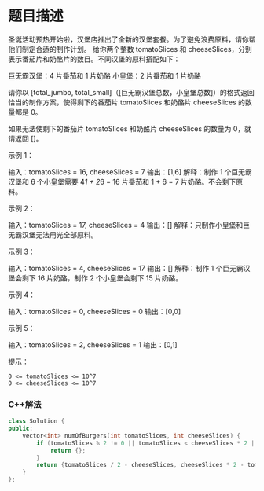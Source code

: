 题目描述
=========================
圣诞活动预热开始啦，汉堡店推出了全新的汉堡套餐。为了避免浪费原料，请你帮他们制定合适的制作计划。
给你两个整数 tomatoSlices 和 cheeseSlices，分别表示番茄片和奶酪片的数目。不同汉堡的原料搭配如下：

  巨无霸汉堡：4 片番茄和 1 片奶酪
	小皇堡：2 片番茄和 1 片奶酪


请你以 [total_jumbo, total_small]（[巨无霸汉堡总数，小皇堡总数]）的格式返回恰当的制作方案，使得剩下的番茄片 tomatoSlices 和奶酪片 cheeseSlices 的数量都是 0。

如果无法使剩下的番茄片 tomatoSlices 和奶酪片 cheeseSlices 的数量为 0，就请返回 []。

 示例 1：

输入：tomatoSlices = 16, cheeseSlices = 7
输出：[1,6]
解释：制作 1 个巨无霸汉堡和 6 个小皇堡需要 4*1 + 2*6 = 16 片番茄和 1 + 6 = 7 片奶酪。不会剩下原料。


示例 2：

输入：tomatoSlices = 17, cheeseSlices = 4
输出：[]
解释：只制作小皇堡和巨无霸汉堡无法用光全部原料。


示例 3：

输入：tomatoSlices = 4, cheeseSlices = 17
输出：[]
解释：制作 1 个巨无霸汉堡会剩下 16 片奶酪，制作 2 个小皇堡会剩下 15 片奶酪。

示例 4：

输入：tomatoSlices = 0, cheeseSlices = 0
输出：[0,0]

示例 5：

输入：tomatoSlices = 2, cheeseSlices = 1
输出：[0,1]

提示：


	0 <= tomatoSlices <= 10^7
	0 <= cheeseSlices <= 10^7

### C++解法
```cpp
class Solution {
public:
    vector<int> numOfBurgers(int tomatoSlices, int cheeseSlices) {
        if (tomatoSlices % 2 != 0 || tomatoSlices < cheeseSlices * 2 || cheeseSlices * 4 < tomatoSlices) {
            return {};
        }
        return {tomatoSlices / 2 - cheeseSlices, cheeseSlices * 2 - tomatoSlices / 2};
    }
};
```
